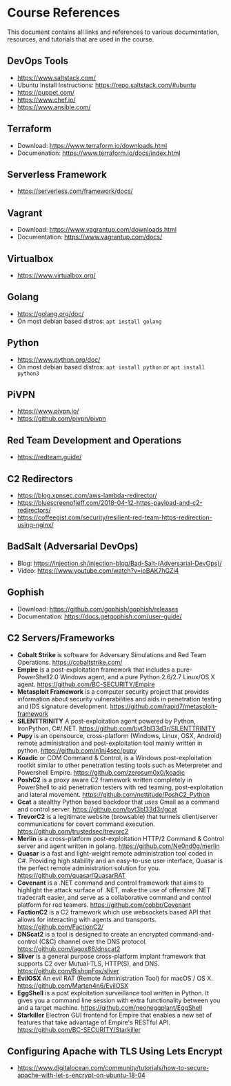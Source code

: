 # Course References

This document contains all links and references to various documentation, resources, and tutorials that are used in the course.


## DevOps Tools
- https://www.saltstack.com/
- Ubuntu Install Instructions: https://repo.saltstack.com/#ubuntu
- https://puppet.com/
- https://www.chef.io/
- https://www.ansible.com/

## Terraform
- Download: https://www.terraform.io/downloads.html
- Documenation: https://www.terraform.io/docs/index.html

## Serverless Framework
- https://serverless.com/framework/docs/

## Vagrant
- Download: https://www.vagrantup.com/downloads.html
- Documentation: https://www.vagrantup.com/docs/

## Virtualbox
- https://www.virtualbox.org/

## Golang
- https://golang.org/doc/
- On most debian based distros: `apt install golang`

## Python
- https://www.python.org/doc/
- On most debian based distros: `apt install python` or `apt install python3`

## PiVPN
- https://www.pivpn.io/
- https://github.com/pivpn/pivpn

## Red Team Development and Operations
- https://redteam.guide/

## C2 Redirectors
- https://blog.xpnsec.com/aws-lambda-redirector/
- https://bluescreenofjeff.com/2018-04-12-https-payload-and-c2-redirectors/
- https://coffeegist.com/security/resilient-red-team-https-redirection-using-nginx/

## BadSalt (Adversarial DevOps)
- Blog: https://injection.sh/injection-blog/Bad-Salt-(Adversarial-DevOps)/
- Video: https://www.youtube.com/watch?v=ioBAK7hGZi4

## Gophish
- Download: https://github.com/gophish/gophish/releases
- Documentation: https://docs.getgophish.com/user-guide/

## C2 Servers/Frameworks
- **Cobalt Strike** is software for Adversary Simulations and Red Team Operations. https://cobaltstrike.com/
- **Empire** is a post-exploitation framework that includes a pure-PowerShell2.0 Windows agent, and a pure Python 2.6/2.7 Linux/OS X agent. https://github.com/BC-SECURITY/Empire
- **Metasploit Framework** is a computer security project that provides information about security vulnerabilities and aids in penetration testing and IDS signature development. https://github.com/rapid7/metasploit-framework
- **SILENTTRINITY** A post-exploitation agent powered by Python, IronPython, C#/.NET. https://github.com/byt3bl33d3r/SILENTTRINITY
- **Pupy** is an opensource, cross-platform (Windows, Linux, OSX, Android) remote administration and post-exploitation tool mainly written in python. https://github.com/n1nj4sec/pupy
- **Koadic** or COM Command & Control, is a Windows post-exploitation rootkit similar to other penetration testing tools such as Meterpreter and Powershell Empire. https://github.com/zerosum0x0/koadic
- **PoshC2** is a proxy aware C2 framework written completely in PowerShell to aid penetration testers with red teaming, post-exploitation and lateral movement. https://github.com/nettitude/PoshC2_Python
- **Gcat** a stealthy Python based backdoor that uses Gmail as a command and control server. https://github.com/byt3bl33d3r/gcat
- **TrevorC2** is a legitimate website (browsable) that tunnels client/server communications for covert command execution. https://github.com/trustedsec/trevorc2
- **Merlin** is a cross-platform post-exploitation HTTP/2 Command & Control server and agent written in golang. https://github.com/Ne0nd0g/merlin
- **Quasar** is a fast and light-weight remote administration tool coded in C#. Providing high stability and an easy-to-use user interface, Quasar is the perfect remote administration solution for you. https://github.com/quasar/QuasarRAT
- **Covenant** is a .NET command and control framework that aims to highlight the attack surface of .NET, make the use of offensive .NET tradecraft easier, and serve as a collaborative command and control platform for red teamers. https://github.com/cobbr/Covenant
- **FactionC2** is a C2 framework which use websockets based API that allows for interacting with agents and transports. https://github.com/FactionC2/
- **DNScat2** is a tool is designed to create an encrypted command-and-control (C&C) channel over the DNS protocol. https://github.com/iagox86/dnscat2
- **Sliver** is a general purpose cross-platform implant framework that supports C2 over Mutual-TLS, HTTP(S), and DNS. https://github.com/BishopFox/sliver
- **EvilOSX** An evil RAT (Remote Administration Tool) for macOS / OS X. https://github.com/Marten4n6/EvilOSX
- **EggShell** is a post exploitation surveillance tool written in Python. It gives you a command line session with extra functionality between you and a target machine. https://github.com/neoneggplant/EggShell
- **Starkiller** Electron GUI frontend for Empire that enables a new set of features that take advantage of Empire's RESTful API. https://github.com/BC-SECURITY/Starkiller

## Configuring Apache with TLS Using Lets Encrypt
- https://www.digitalocean.com/community/tutorials/how-to-secure-apache-with-let-s-encrypt-on-ubuntu-18-04

